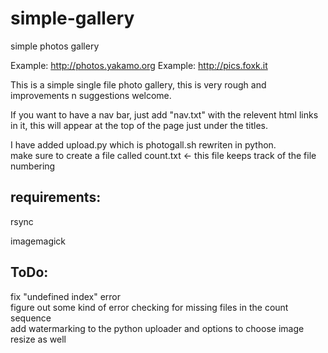 # simple-gallery
simple photos gallery

Example: http://photos.yakamo.org
Example: http://pics.foxk.it

This is a simple single file photo gallery, this is very rough and improvements n suggestions welcome.

If you want to have a nav bar, just add "nav.txt" with the relevent html links in it, this will appear at the top of the page just under the titles.  

I have added upload.py which is photogall.sh rewriten in python.  
make sure to create a file called count.txt <- this file keeps track of the file numbering  

requirements:
-------------
rsync

imagemagick

ToDo:
-----
  
fix "undefined index" error  
figure out some kind of error checking for missing files in the count sequence  
add watermarking to the python uploader and options to choose image resize as well  
